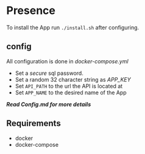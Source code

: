 # Presence

To install the App run
`./install.sh`
after configuring.

## config

All configuration is done in _docker-compose.yml_

- Set a _secure_ sql password.
- Set a random 32 character string as _APP_KEY_
- Set `API_PATH` to the url the API is located at
- Set `APP_NAME` to the desired name of the App

**_Read Config.md for more details_**

## Requirements

- docker
- docker-compose

